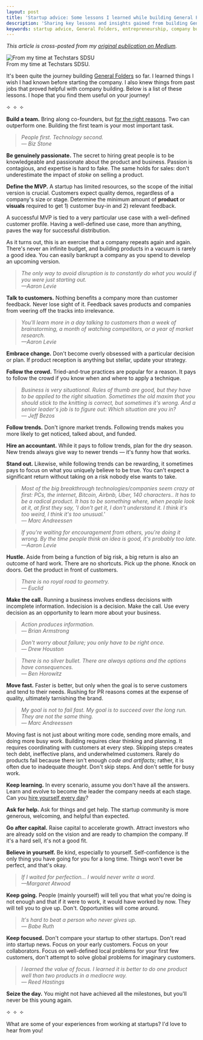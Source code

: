 ```yaml
---
layout: post
title: 'Startup advice: Some lessons I learned while building General Folders'
description: 'Sharing key lessons and insights gained from building General Folders'
keywords: startup advice, General Folders, entrepreneurship, company building, lessons learned
---
```


*This article is cross-posted from my [original publication on Medium](https://medium.com/@djpardis/startup-advice-e9459d6c1ebb).*

<div class="image-container-with-caption">
    <div class="image-row">
        <div class="image-container">
            <img src="https://cdn-images-1.medium.com/max/800/1*wlkXlVWb8r27CM6ih_EAog.jpeg" alt="From my time at Techstars SDSU" title="From my time at Techstars SDSU">
        </div>
    </div>
    <div class="image-caption">From my time at Techstars SDSU.</div>
</div>

It's been quite the journey building [General Folders](https://generalfolders.com) so far. I learned things I wish I had known before starting the company. I also knew things from past jobs that proved helpful with company building. Below is a list of these lessons. I hope that you find them useful on your journey!

<div class="text-center">
    <span>&#10210;&nbsp;&nbsp;&#10209;&nbsp;&nbsp;&#10211;</span>
</div>

**Build a team.** Bring along co-founders, but [for the right reasons](https://medium.com/@mtrajan/price-of-a-great-co-founder-5fe35d62b441). Two can outperform one. Building the first team is your most important task.

> *People first. Technology second.*  
> *— Biz Stone*

**Be genuinely passionate.** The secret to hiring great people is to be knowledgeable and passionate about the product and business. Passion is contagious, and expertise is hard to fake. The same holds for sales: don't underestimate the impact of *stoke* on selling a product.

**Define the MVP.** A startup has limited resources, so the scope of the initial version is crucial. Customers expect quality demos, regardless of a company's size or stage. Determine the minimum amount of **product** or **visuals** required to get 1) customer buy-in and 2) relevant feedback.

A successful MVP is tied to a very particular use case with a well-defined customer profile. Having a well-defined use case, more than anything, paves the way for successful distribution.

As it turns out, this is an exercise that a company repeats again and again. There's never an infinite budget, and building products in a vacuum is rarely a good idea. You can easily bankrupt a company as you spend to develop an upcoming version.

> *The only way to avoid disruption is to constantly do what you would if you were just starting out.*  
> *—Aaron Levie*

**Talk to customers.** Nothing benefits a company more than customer feedback. Never lose sight of it. Feedback saves products and companies from veering off the tracks into irrelevance.

> *You'll learn more in a day talking to customers than a week of brainstorming, a month of watching competitors, or a year of market research.*  
> *—Aaron Levie*

**Embrace change.** Don't become overly obsessed with a particular decision or plan. If product reception is anything but stellar, update your strategy.

**Follow the crowd.** Tried-and-true practices are popular for a reason. It pays to follow the crowd if you know when and where to apply a technique.

> *Business is very situational. Rules of thumb are good, but they have to be applied to the right situation. Sometimes the old maxim that you should stick to the knitting is correct, but sometimes it's wrong. And a senior leader's job is to figure out: Which situation are you in?*  
> *— Jeff Bezos*

**Follow trends.** Don't ignore market trends. Following trends makes you more likely to get noticed, talked about, and funded.

**Hire an accountant.** While it pays to follow trends, plan for the dry season. New trends always give way to newer trends — it's funny how that works.

**Stand out.** Likewise, while following trends can be rewarding, it sometimes pays to focus on what you uniquely believe to be true. You can't expect a significant return without taking on a risk nobody else wants to take.

> *Most of the big breakthrough technologies/companies seem crazy at first: PCs, the internet, Bitcoin, Airbnb, Uber, 140 characters.. It has to be a radical product. It has to be something where, when people look at it, at first they say, 'I don't get it, I don't understand it. I think it's too weird, I think it's too unusual.'*  
> *— Marc Andreessen*

> *If you're waiting for encouragement from others, you're doing it wrong. By the time people think an idea is good, it's probably too late.*  
> *—Aaron Levie*

**Hustle.** Aside from being a function of big risk, a big return is also an outcome of hard work. There are no shortcuts. Pick up the phone. Knock on doors. Get the product in front of customers.

> *There is no royal road to geometry.*  
> *— Euclid*

**Make the call.** Running a business involves endless decisions with incomplete information. Indecision is a decision. Make the call. Use every decision as an opportunity to learn more about your business.

> *Action produces information.*  
> *— Brian Armstrong*

> *Don't worry about failure; you only have to be right once.*  
> *— Drew Houston*

> *There is no silver bullet. There are always options and the options have consequences.*  
> *— Ben Horowitz*

**Move fast.** Faster is better, but only when the goal is to serve customers and tend to their needs. Rushing for PR reasons comes at the expense of quality, ultimately tarnishing the brand.

> *My goal is not to fail fast. My goal is to succeed over the long run. They are not the same thing.*  
> *— Marc Andreessen*

Moving fast is not just about writing more code, sending more emails, and doing more busy work. Building requires clear thinking and planning. It requires coordinating with customers at every step. Skipping steps creates tech debt, ineffective plans, and underwhelmed customers. Rarely do products fail because there isn't enough *code and artifacts*; rather, it is often due to inadequate *thought*. Don't skip steps. And don't settle for busy work.

**Keep learning.** In every scenario, assume you don't have all the answers. Learn and evolve to become the leader the company needs at each stage. Can you [hire yourself every day](https://youtu.be/qAr-yl9A0Xc?si=wUVTi-zKmvuWsEiK&t=1978)?

**Ask for help.** Ask for things and get help. The startup community is more generous, welcoming, and helpful than expected.

**Go after capital.** Raise capital to accelerate growth. Attract investors who are already sold on the vision and are ready to champion the company. If it's a hard sell, it's not a good fit.

**Believe in yourself.** Be kind, especially to yourself. Self-confidence is the only thing you have going for you for a long time. Things won't ever be perfect, and that's okay.

> *If I waited for perfection… I would never write a word.*  
> *—Margaret Atwood*

**Keep going.** People (mainly yourself) will tell you that what you're doing is not enough and that if it were to work, it would have worked by now. They will tell you to give up. Don't. Opportunities will come around.

> *It's hard to beat a person who never gives up.*  
> *— Babe Ruth*

**Keep focused.** Don't compare your startup to other startups. Don't read into startup news. Focus on your early customers. Focus on your collaborators. Focus on well-defined local problems for your first few customers, don't attempt to solve global problems for imaginary customers. 

> *I learned the value of focus. I learned it is better to do one product well than two products in a mediocre way.*  
> *— Reed Hastings*

**Seize the day.** You might not have achieved all the milestones, but you'll never be this young again.

<div class="text-center">
    <span>&#10210;&nbsp;&nbsp;&#10209;&nbsp;&nbsp;&#10211;</span>
</div>

What are some of your experiences from working at startups? I'd love to hear from you!
